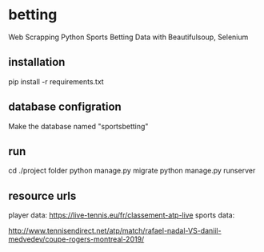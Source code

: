 # betting
Web Scrapping Python Sports Betting Data with Beautifulsoup, Selenium

## installation
pip install -r requirements.txt


## database configration
Make the database named "sportsbetting"

## run
cd ./project folder
python manage.py migrate
python manage.py runserver

## resource urls

player data: https://live-tennis.eu/fr/classement-atp-live
sports data: 

http://www.tennisendirect.net/atp/match/rafael-nadal-VS-daniil-medvedev/coupe-rogers-montreal-2019/

